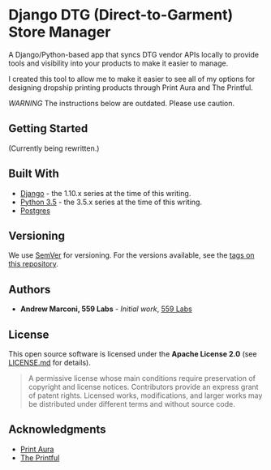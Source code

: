 # Django DTG (Direct-to-Garment) Store Manager

A Django/Python-based app that syncs DTG vendor APIs locally to provide tools and visibility into your products to make it easier to manage.

I created this tool to allow me to make it easier to see all of my options for designing dropship printing products through Print Aura and The Printful.

*WARNING* The instructions below are outdated. Please use caution.

## Getting Started

(Currently being rewritten.)

<!-- These instructions will get you a copy of the project up and running on your local machine for development and testing purposes.


### Prerequisites

*  [Docker Engine and Docker Composer](https://docs.docker.com)


### Installing


#### Step 1
Clone the repository.

#### Step 2
Build "web" first. This will install all the packages required using `pip` (these are listed in the [requirements.txt](./web/requirements.txt) file in case you're interested). This will probably take a little bit of time.
```
$ docker-compose build web
```

#### Step 3
Now, you're ready to bring everything up:
```
$ docker-compose up -d ; docker-compose logs -f
```

#### Step 4
In another terminal window, run the following:
```
$ docker-compose run --rm web /bin/bash
root@xxxxxxxxxxxx:/code# ./manage.py migrate
root@xxxxxxxxxxxx:/code# ./manage.py createsuperuser
root@xxxxxxxxxxxx:/code# ./manage.py shell_plus
```
This will set up the database and then create a super user (I've left this as an interactive activity so that you can set your own credentials), and then drop you into an interactive shell.

#### Step 5
If all has gone well, you should now be able to visit your site at:  ```http://localhost:8015/``` and the admin interface at ```http://localhost:8015/admin```

#### Step 6
You might notice that no products show up on the public side. This is by design. I wanted the ability to organize products into my own categories (since sometimes the Print Aura products are categorized in odd ways). In the admin interface, simply create **Local Product Groups** and then assign **Products** to them. These will now show up in the public UI.


## Depreciated Products
Something you'll find is that there are "depreciated" products mixed in. You can move them to their own group with the following snippet in the interactive shell:
```
>>> lpg = LocalProductGroup(name="Depreciated", slug='depreciated')
>>> lpg.save()
>>> for p in Product.objects.filter(name__contains='depreciated'):
...     p.localproductgroup = lpg
...     p.save()
``` -->

## Built With

* [Django](https://docs.djangoproject.com/en/1.10/) - the 1.10.x series at the time of this writing.
* [Python 3.5](https://docs.python.org/3/) - the 3.5.x series at  the time of this writing.
* [Postgres](https://www.postgresql.org/docs/)


## Versioning

We use [SemVer](http://semver.org/) for versioning. For the versions available, see the [tags on this repository](https://github.com/559labs/django-dtg-store-manager/tags).


## Authors

* **Andrew Marconi, 559 Labs** - *Initial work*, [559 Labs](https://github.com/559Labs)


## License

This open source software is licensed under the **Apache License 2.0** (see [LICENSE.md](LICENSE.md) for details).

  > A permissive license whose main conditions require preservation of copyright and license notices. Contributors provide an express grant of patent rights. Licensed works, modifications, and larger works may be distributed under different terms and without source code.


## Acknowledgments

* [Print Aura](http://www.printaura.com/)
* [The Printful](http://theprintful.com/)
